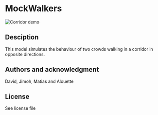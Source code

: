# MockWalkers

![Corridor demo](https://github.com/matiassimon/mockwalkers/blob/develop/examples/corridor.gif)

## Desciption

This model simulates the behaviour of two crowds walking in a corridor in opposite directions.

## Authors and acknowledgment

David, Jimoh, Matias and Alouette

## License

See license file